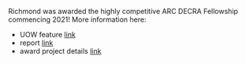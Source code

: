 Richmond was awarded the highly competitive ARC DECRA Fellowship commencing 2021! 
More information here:
* UOW feature [link](https://www.uow.edu.au/media/2020/early-career-researchers-awarded-26m-in-arc-funding.php)
* report [link](https://www.arc.gov.au/grants/grant-outcomes/selection-outcome-reports/selection-report-discovery-early-career-researcher-award-2021)
* award project details [link](https://rms.arc.gov.au/RMS/Report/Download/Report/a3f6be6e-33f7-4fb5-98a6-7526aaa184cf/219)
